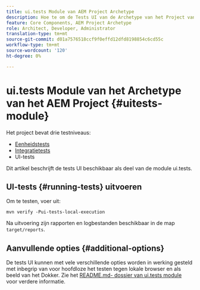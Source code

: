 ```yaml
---
title: ui.tests Module van AEM Project Archetype
description: Hoe te om de Tests UI van de Archetype van het Project van de AEM te gebruiken
feature: Core Components, AEM Project Archetype
role: Architect, Developer, Administrator
translation-type: tm+mt
source-git-commit: d01a7576518ccf9f0effd12dfd8198854c6cd55c
workflow-type: tm+mt
source-wordcount: '120'
ht-degree: 0%

---
```



# ui.tests Module van het Archetype van het AEM Project {#uitests-module}

Het project bevat drie testniveaus:

* [Eenheidstests](core.md#unit-tests)
* [Integratietests](ittests.md)
* UI-tests

Dit artikel beschrijft de tests UI beschikbaar als deel van de module ui.tests.

## UI-tests {#running-tests} uitvoeren

Om te testen, voer uit:

```shell
mvn verify -Pui-tests-local-execution
```

Na uitvoering zijn rapporten en logbestanden beschikbaar in de map `target/reports`.

## Aanvullende opties {#additional-options}

De tests UI kunnen met vele verschillende opties worden in werking gesteld met inbegrip van voor hoofdloze het testen tegen lokale browser en als beeld van het Dokker. Zie het [README.md- dossier van ui.tests module](https://github.com/adobe/aem-project-archetype/tree/master/src/main/archetype/ui.tests) voor verdere informatie.
